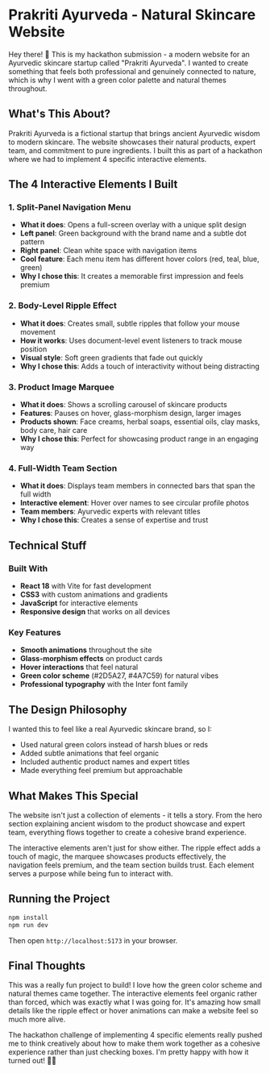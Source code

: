 # Prakriti Ayurveda - Natural Skincare Website

Hey there! 👋 This is my hackathon submission - a modern website for an Ayurvedic skincare startup called "Prakriti Ayurveda". I wanted to create something that feels both professional and genuinely connected to nature, which is why I went with a green color palette and natural themes throughout.

## What's This About?

Prakriti Ayurveda is a fictional startup that brings ancient Ayurvedic wisdom to modern skincare. The website showcases their natural products, expert team, and commitment to pure ingredients. I built this as part of a hackathon where we had to implement 4 specific interactive elements.

## The 4 Interactive Elements I Built

### 1. Split-Panel Navigation Menu
- **What it does**: Opens a full-screen overlay with a unique split design
- **Left panel**: Green background with the brand name and a subtle dot pattern
- **Right panel**: Clean white space with navigation items
- **Cool feature**: Each menu item has different hover colors (red, teal, blue, green)
- **Why I chose this**: It creates a memorable first impression and feels premium

### 2. Body-Level Ripple Effect
- **What it does**: Creates small, subtle ripples that follow your mouse movement
- **How it works**: Uses document-level event listeners to track mouse position
- **Visual style**: Soft green gradients that fade out quickly
- **Why I chose this**: Adds a touch of interactivity without being distracting

### 3. Product Image Marquee
- **What it does**: Shows a scrolling carousel of skincare products
- **Features**: Pauses on hover, glass-morphism design, larger images
- **Products shown**: Face creams, herbal soaps, essential oils, clay masks, body care, hair care
- **Why I chose this**: Perfect for showcasing product range in an engaging way

### 4. Full-Width Team Section
- **What it does**: Displays team members in connected bars that span the full width
- **Interactive element**: Hover over names to see circular profile photos
- **Team members**: Ayurvedic experts with relevant titles
- **Why I chose this**: Creates a sense of expertise and trust

## Technical Stuff

### Built With
- **React 18** with Vite for fast development
- **CSS3** with custom animations and gradients
- **JavaScript** for interactive elements
- **Responsive design** that works on all devices

### Key Features
- **Smooth animations** throughout the site
- **Glass-morphism effects** on product cards
- **Hover interactions** that feel natural
- **Green color scheme** (#2D5A27, #4A7C59) for natural vibes
- **Professional typography** with the Inter font family

## The Design Philosophy

I wanted this to feel like a real Ayurvedic skincare brand, so I:
- Used natural green colors instead of harsh blues or reds
- Added subtle animations that feel organic
- Included authentic product names and expert titles
- Made everything feel premium but approachable

## What Makes This Special

The website isn't just a collection of elements - it tells a story. From the hero section explaining ancient wisdom to the product showcase and expert team, everything flows together to create a cohesive brand experience.

The interactive elements aren't just for show either. The ripple effect adds a touch of magic, the marquee showcases products effectively, the navigation feels premium, and the team section builds trust. Each element serves a purpose while being fun to interact with.

## Running the Project

```bash
npm install
npm run dev
```

Then open `http://localhost:5173` in your browser.

## Final Thoughts

This was a really fun project to build! I love how the green color scheme and natural themes came together. The interactive elements feel organic rather than forced, which was exactly what I was going for. It's amazing how small details like the ripple effect or hover animations can make a website feel so much more alive.

The hackathon challenge of implementing 4 specific elements really pushed me to think creatively about how to make them work together as a cohesive experience rather than just checking boxes. I'm pretty happy with how it turned out! 🌿✨
